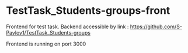 # TestTask_Students-groups-front

Frontend for test task. Backend accessible by link : https://github.com/S-Pavlov1/TestTask_Students-groups

Frontend is running on port 3000

